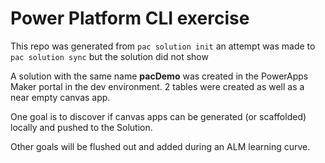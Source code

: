 # Power Platform CLI exercise

This repo was generated from 
`pac solution init`
an attempt was made to 
`pac solution sync`
but the solution did not show

A solution with the same name **pacDemo** was created in the PowerApps Maker portal
in the dev environment. 2 tables were created as well as a near empty canvas app.

One goal is to discover if canvas apps can be generated (or scaffolded) locally and pushed to the Solution.

Other goals will be flushed out and added during an ALM learning curve.
